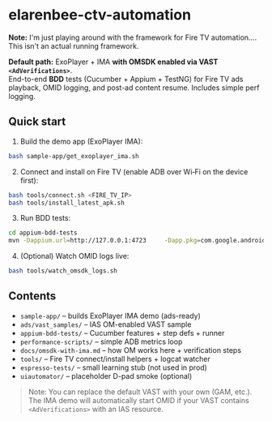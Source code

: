 # elarenbee-ctv-automation

**Note:** I'm just playing around with the framework for Fire TV automation.... This isn't an actual running framework.

**Default path:** ExoPlayer + IMA **with OMSDK enabled via VAST `<AdVerifications>`**.  
End-to-end **BDD** tests (Cucumber + Appium + TestNG) for Fire TV ads playback, OMID logging, and post-ad content resume. Includes simple perf logging.

## Quick start
1. Build the demo app (ExoPlayer IMA):
```bash
bash sample-app/get_exoplayer_ima.sh
```

2. Connect and install on Fire TV (enable ADB over Wi‑Fi on the device first):
```bash
bash tools/connect.sh <FIRE_TV_IP>
bash tools/install_latest_apk.sh
```

3. Run BDD tests:
```bash
cd appium-bdd-tests
mvn -Dappium.url=http://127.0.0.1:4723     -Dapp.pkg=com.google.android.exoplayer2.demo     -Dapp.act=com.google.android.exoplayer2.demo.MainActivity     test
```

4. (Optional) Watch OMID logs live:
```bash
bash tools/watch_omsdk_logs.sh
```

## Contents
- `sample-app/` – builds ExoPlayer IMA demo (ads-ready)
- `ads/vast_samples/` – IAS OM-enabled VAST sample
- `appium-bdd-tests/` – Cucumber features + step defs + runner
- `performance-scripts/` – simple ADB metrics loop
- `docs/omsdk-with-ima.md` – how OM works here + verification steps
- `tools/` – Fire TV connect/install helpers + logcat watcher
- `espresso-tests/` – small learning stub (not used in prod)
- `uiautomator/` – placeholder D-pad smoke (optional)

> Note: You can replace the default VAST with your own (GAM, etc.). The IMA demo will automatically start OMID if your VAST contains `<AdVerifications>` with an IAS resource.
